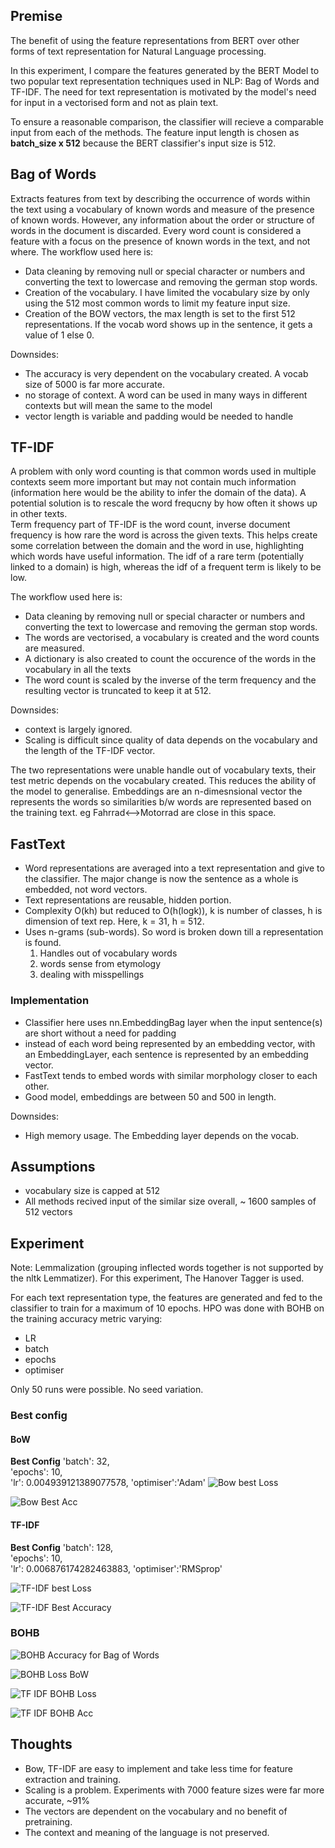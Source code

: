 ## Premise
The benefit of using the feature representations from BERT over other forms of text representation for Natural Language processing. 

In this experiment, I compare the features generated by the BERT Model to two popular text representation techniques used in NLP: Bag of Words and TF-IDF.
The need for text representation is motivated by the model's need for input in a vectorised form and not as plain text. 

To ensure a reasonable comparison, the classifier will recieve a comparable input from each of the methods. The feature input length is chosen as **batch_size x 512** because the BERT classifier's input size is 512.

## Bag of Words
Extracts features from text by describing the occurrence of words within the text using a vocabulary of known words and measure of the presence of known words.
However, any information about the order or structure of words in the document is discarded. Every word count is considered a feature with a focus on the presence of known words in the text, and not where.
The workflow used here is:
- Data cleaning by removing null or special character or numbers and converting the text to lowercase and removing the german stop words.
- Creation of the vocabulary. I have limited the vocabulary size by only using the 512 most common words to limit my feature input size.
- Creation of the BOW vectors, the max length is set to the first 512 representations. If the vocab word shows up in the sentence, it gets a value of 1 else 0.


Downsides:
- The accuracy is very dependent on the vocabulary created. A vocab size of 5000 is far more accurate.
- no storage of context. A word can be used in many ways in different contexts but will mean the same to the model
- vector length is variable and padding would be needed to handle 


## TF-IDF
A problem with only word counting is that common words used in multiple contexts seem more important but may not contain much information (information here would be the ability to infer the domain of the data). 
A potential solution is to rescale the word frequcny by how often it shows up in other texts.  
Term frequency part of TF-IDF is the word count, inverse document frequency is how rare the word is across the given texts. This helps create some correlation between the domain and the word in use, highlighting which words have useful information.
The idf of a rare term (potentially linked to a domain) is high, whereas the idf of a frequent term is likely to be low.

The workflow used here is:
- Data cleaning by removing null or special character or numbers and converting the text to lowercase and removing the german stop words.
- The words are vectorised, a vocabulary is created and the word counts are measured.
- A dictionary is also created to count the occurence of the words in the vocabulary in all the texts
- The word count is scaled by the inverse of the term frequency and the resulting vector is truncated to keep it at 512.

Downsides:
- context is largely ignored.
- Scaling is difficult since quality of data depends on the vocabulary and the length of the TF-IDF vector.


The two representations were unable handle out of vocabulary texts, their test metric depends on the vocabulary created. This reduces the ability of the model to generalise. Embeddings are an n-dimesnsional vector the represents the words so similarities b/w words are represented based on the training text. 
eg Fahrrad<-->Motorrad are close in this space.


## FastText
- Word representations are averaged into a text representation and give to the classifier. The major change is now the sentence as a whole is embedded, not word vectors.
- Text representations are reusable, hidden portion.
- Complexity O(kh) but reduced to O(h(logk)), k is number of classes, h is dimension of text rep. Here, k = 31, h = 512.
- Uses n-grams (sub-words). So word is broken down till a representation is found. 
	1.  Handles out of vocabulary words
	2. words sense from etymology
	3. dealing with misspellings

### Implementation
- Classifier here uses nn.EmbeddingBag layer when the input sentence(s) are short without a need for padding
- instead of each word being represented by an embedding vector, with an EmbeddingLayer, each sentence is represented by an embedding vector.
- FastText tends to embed words with similar morphology closer to each other.
- Good model, embeddings are between 50 and 500 in length.

Downsides:
- High memory usage. The Embedding layer depends on the vocab.

## Assumptions
- vocabulary size is capped at 512
- All methods recived input of the similar size overall, ~ 1600 samples of 512 vectors

## Experiment  

Note: Lemmalization (grouping inflected words together is not supported by the nltk Lemmatizer). For this experiment, The Hanover Tagger is used.

For each text representation type, the features are generated and fed to the classifier to train for a maximum of 10 epochs. HPO was done with BOHB on the training accuracy metric varying:
- LR
- batch
- epochs
- optimiser

Only 50 runs were possible. No seed variation. 

### Best config 

#### BoW
**Best Config**
'batch': 32,  
'epochs': 10,  
'lr': 0.004939121389077578,
'optimiser':'Adam'
![Bow best Loss](bow_loss.png)

![Bow Best Acc](bow_acc.png)
#### TF-IDF
**Best Config**
'batch': 128,  
'epochs': 10,  
'lr': 0.006876174282463883,
'optimiser':'RMSprop'

![TF-IDF best Loss](tf_idf_loss.png)

![TF-IDF Best Accuracy](tf_idf_acc.png)



###  **BOHB**
![BOHB Accuracy for Bag of Words](bow_bohb_acc.png)

![BOHB Loss BoW](bow_bohb_loss.png)




![TF IDF BOHB Loss](tf_idf_bohb_loss.png)

![TF IDF BOHB Acc](tf_idf_bohb_acc.png)

## Thoughts
- Bow, TF-IDF are easy to implement and take less time for feature extraction and training. 
- Scaling is a problem. Experiments with 7000 feature sizes were far more accurate, ~91%
- The vectors are dependent on the vocabulary and no benefit of pretraining. 
- The context and meaning of the language is not preserved. 